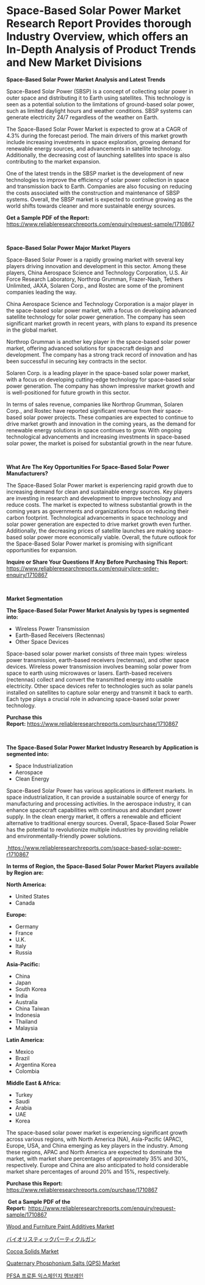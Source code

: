 <p><h1>Space-Based Solar Power Market Research Report Provides thorough Industry Overview, which offers an In-Depth Analysis of Product Trends and New Market Divisions</h1></p><p><strong>Space-Based Solar Power Market Analysis and Latest Trends</strong></p>
<p><p>Space-Based Solar Power (SBSP) is a concept of collecting solar power in outer space and distributing it to Earth using satellites. This technology is seen as a potential solution to the limitations of ground-based solar power, such as limited daylight hours and weather conditions. SBSP systems can generate electricity 24/7 regardless of the weather on Earth.</p><p>The Space-Based Solar Power Market is expected to grow at a CAGR of 4.3% during the forecast period. The main drivers of this market growth include increasing investments in space exploration, growing demand for renewable energy sources, and advancements in satellite technology. Additionally, the decreasing cost of launching satellites into space is also contributing to the market expansion.</p><p>One of the latest trends in the SBSP market is the development of new technologies to improve the efficiency of solar power collection in space and transmission back to Earth. Companies are also focusing on reducing the costs associated with the construction and maintenance of SBSP systems. Overall, the SBSP market is expected to continue growing as the world shifts towards cleaner and more sustainable energy sources.</p></p>
<p><strong>Get a Sample PDF of the Report:&nbsp;</strong> <a href="https://www.reliableresearchreports.com/enquiry/request-sample/1710867">https://www.reliableresearchreports.com/enquiry/request-sample/1710867</a></p>
<p>&nbsp;</p>
<p><strong>Space-Based Solar Power Major Market Players</strong></p>
<p><p>Space-Based Solar Power is a rapidly growing market with several key players driving innovation and development in this sector. Among these players, China Aerospace Science and Technology Corporation, U.S. Air Force Research Laboratory, Northrop Grumman, Frazer-Nash, Tethers Unlimited, JAXA, Solaren Corp., and Rostec are some of the prominent companies leading the way.</p><p>China Aerospace Science and Technology Corporation is a major player in the space-based solar power market, with a focus on developing advanced satellite technology for solar power generation. The company has seen significant market growth in recent years, with plans to expand its presence in the global market.</p><p>Northrop Grumman is another key player in the space-based solar power market, offering advanced solutions for spacecraft design and development. The company has a strong track record of innovation and has been successful in securing key contracts in the sector.</p><p>Solaren Corp. is a leading player in the space-based solar power market, with a focus on developing cutting-edge technology for space-based solar power generation. The company has shown impressive market growth and is well-positioned for future growth in this sector.</p><p>In terms of sales revenue, companies like Northrop Grumman, Solaren Corp., and Rostec have reported significant revenue from their space-based solar power projects. These companies are expected to continue to drive market growth and innovation in the coming years, as the demand for renewable energy solutions in space continues to grow. With ongoing technological advancements and increasing investments in space-based solar power, the market is poised for substantial growth in the near future.</p></p>
<p>&nbsp;</p>
<p><strong>What Are The Key Opportunities For Space-Based Solar Power Manufacturers?</strong></p>
<p><p>The Space-Based Solar Power market is experiencing rapid growth due to increasing demand for clean and sustainable energy sources. Key players are investing in research and development to improve technology and reduce costs. The market is expected to witness substantial growth in the coming years as governments and organizations focus on reducing their carbon footprint. Technological advancements in space technology and solar power generation are expected to drive market growth even further. Additionally, the decreasing prices of satellite launches are making space-based solar power more economically viable. Overall, the future outlook for the Space-Based Solar Power market is promising with significant opportunities for expansion.</p></p>
<p><strong>Inquire or Share Your Questions If Any Before Purchasing This Report:</strong> <a href="https://www.reliableresearchreports.com/enquiry/pre-order-enquiry/1710867">https://www.reliableresearchreports.com/enquiry/pre-order-enquiry/1710867</a></p>
<p>&nbsp;</p>
<p><strong>Market Segmentation</strong></p>
<p><strong>The Space-Based Solar Power Market Analysis by types is segmented into:</strong></p>
<p><ul><li>Wireless Power Transmission</li><li>Earth-Based Receivers (Rectennas)</li><li>Other Space Devices</li></ul></p>
<p><p>Space-based solar power market consists of three main types: wireless power transmission, earth-based receivers (rectennas), and other space devices. Wireless power transmission involves beaming solar power from space to earth using microwaves or lasers. Earth-based receivers (rectennas) collect and convert the transmitted energy into usable electricity. Other space devices refer to technologies such as solar panels installed on satellites to capture solar energy and transmit it back to earth. Each type plays a crucial role in advancing space-based solar power technology.</p></p>
<p><strong>Purchase this Report:&nbsp;</strong><a href="https://www.reliableresearchreports.com/purchase/1710867">https://www.reliableresearchreports.com/purchase/1710867</a></p>
<p>&nbsp;</p>
<p><strong>The Space-Based Solar Power Market Industry Research by Application is segmented into:</strong></p>
<p><ul><li>Space Industrialization</li><li>Aerospace</li><li>Clean Energy</li></ul></p>
<p><p>Space-Based Solar Power has various applications in different markets. In space industrialization, it can provide a sustainable source of energy for manufacturing and processing activities. In the aerospace industry, it can enhance spacecraft capabilities with continuous and abundant power supply. In the clean energy market, it offers a renewable and efficient alternative to traditional energy sources. Overall, Space-Based Solar Power has the potential to revolutionize multiple industries by providing reliable and environmentally-friendly power solutions.</p></p>
<p><a href="https://www.reliableresearchreports.com/space-based-solar-power-r1710867">&nbsp;https://www.reliableresearchreports.com/space-based-solar-power-r1710867</a></p>
<p><strong>In terms of Region, the Space-Based Solar Power Market Players available by Region are:</strong></p>
<p>
    <p> <strong> North America: </strong>
        <ul>
            <li>United States</li>
            <li>Canada</li>
        </ul>
        </p> 
    <p> <strong> Europe: </strong>
        <ul>
            <li>Germany</li>
            <li>France</li>
            <li>U.K.</li>
            <li>Italy</li>
            <li>Russia</li>
        </ul>
        </p> 
    <p> <strong> Asia-Pacific: </strong>
        <ul>
            <li>China</li>
            <li>Japan</li>
            <li>South Korea</li>
            <li>India</li>
            <li>Australia</li>
            <li>China Taiwan</li>
            <li>Indonesia</li>
            <li>Thailand</li>
            <li>Malaysia</li>
        </ul>
        </p> 
    <p> <strong> Latin America: </strong>
        <ul>
            <li>Mexico</li>
            <li>Brazil</li>
            <li>Argentina Korea</li>
            <li>Colombia</li>
        </ul>
        </p> 
    <p> <strong> Middle East & Africa: </strong>
        <ul>
            <li>Turkey</li>
            <li>Saudi</li>
            <li>Arabia</li>
            <li>UAE</li>
            <li>Korea</li>
        </ul>
    </p>
    </p>
<p><p>The space-based solar power market is experiencing significant growth across various regions, with North America (NA), Asia-Pacific (APAC), Europe, USA, and China emerging as key players in the industry. Among these regions, APAC and North America are expected to dominate the market, with market share percentages of approximately 35% and 30%, respectively. Europe and China are also anticipated to hold considerable market share percentages of around 20% and 15%, respectively.</p></p>
<p><strong>Purchase this Report: </strong><a href="https://www.reliableresearchreports.com/purchase/1710867">https://www.reliableresearchreports.com/purchase/1710867</a></p>
<p>&nbsp;<strong>Get a Sample PDF of the Report:&nbsp;&nbsp;</strong><a href="https://www.reliableresearchreports.com/enquiry/request-sample/1710867">https://www.reliableresearchreports.com/enquiry/request-sample/1710867</a></p>
<p><strong></strong></p>
<p><p><a href="https://github.com/Airanohannonzb68e5pb53oc1/Market-Research-Report-List-2/blob/main/wood-and-furniture-paint-additives-market.md">Wood and Furniture Paint Additives Market</a></p><p><a href="https://github.com/AbigaleHuel/Market-Research-Report-List-1/blob/main/4671379126586.md">バイオリスティックパーティクルガン</a></p><p><a href="https://issuu.com/reportprime-2/docs/cocoa-solids-market-size-2030.pptx">Cocoa Solids Market</a></p><p><a href="https://github.com/fiixsa/Market-Research-Report-List-3/blob/main/quaternary-phosphonium-salts-qps-market.md">Quaternary Phosphonium Salts (QPS) Market</a></p><p><a href="https://github.com/sammyUltyylrich9067856/Market-Research-Report-List-2/blob/main/8203181107114.md">PFSA 프로톤 익스체인지 멤브레인</a></p></p>